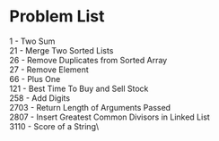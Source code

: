 # Problem List
1 - Two Sum\
21 - Merge Two Sorted Lists\
26 - Remove Duplicates from Sorted Array\
27 - Remove Element\
66 - Plus One\
121 - Best Time To Buy and Sell Stock\
258 - Add Digits\
2703 - Return Length of Arguments Passed\
2807 - Insert Greatest Common Divisors in Linked List\
3110 - Score of a String\